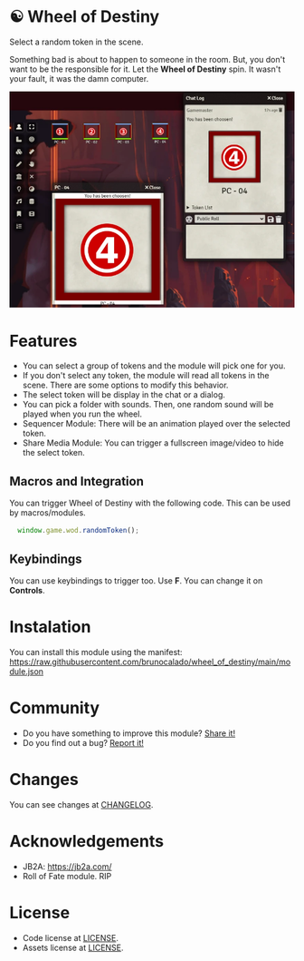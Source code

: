 # ☯ Wheel of Destiny 
Select a random token in the scene.

Something bad is about to happen to someone in the room. But, you don't want to be the responsible for it. Let the **Wheel of Destiny** spin. It wasn't your fault, it was the damn computer.

<p align="center">
  <img width="600" src="docs/docs_demo.webp">
</p>

# Features
- You can select a group of tokens and the module will pick one for you.
- If you don't select any token, the module will read all tokens in the scene. There are some options to modify this behavior.
- The select token will be display in the chat or a dialog.
- You can pick a folder with sounds. Then, one random sound will be played when you run the wheel.
- Sequencer Module: There will be an animation played over the selected token.
- Share Media Module: You can trigger a fullscreen image/video to hide the select token.

## Macros and Integration
You can trigger Wheel of Destiny with the following code. This can be used by macros/modules.
```js
  window.game.wod.randomToken();
```

## Keybindings
You can use keybindings to trigger too. Use **F**. You can change it on **Controls**.

# Instalation
You can install this module using the manifest: https://raw.githubusercontent.com/brunocalado/wheel_of_destiny/main/module.json

# Community
- Do you have something to improve this module? [Share it!](https://github.com/brunocalado/wheel_of_destiny/issues)
- Do you find out a bug? [Report it!](https://github.com/brunocalado/wheel_of_destiny/issues)

# Changes
You can see changes at [CHANGELOG](CHANGELOG.md).

# Acknowledgements
- JB2A: https://jb2a.com/
- Roll of Fate module. RIP

# License
- Code license at [LICENSE](LICENSE.md).
- Assets license at [LICENSE](LICENSE_ASSETS.md).
